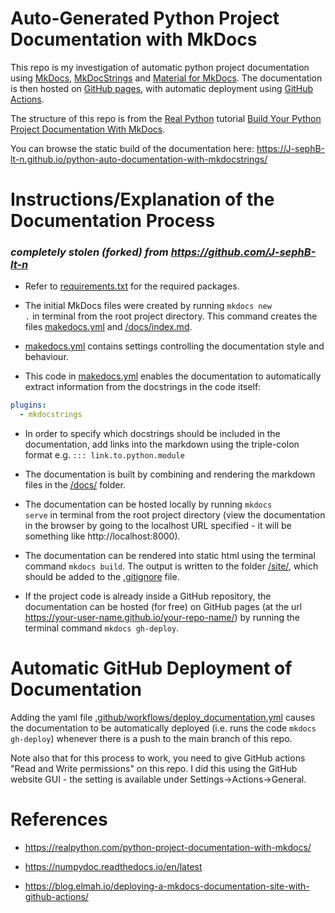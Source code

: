 
# Auto-Generated Python Project Documentation with MkDocs

This repo is my investigation of automatic python project documentation using [MkDocs](https://github.com/mkdocs/mkdocs), [MkDocStrings](https://github.com/mkdocstrings/mkdocstrings) and [Material for MkDocs](https://github.com/squidfunk/mkdocs-material). The documentation is then hosted on [GitHub pages](https://pages.github.com), with automatic deployment using [GitHub Actions](https://docs.github.com/en/actions). 

The structure of this repo is from the [Real Python](https://realpython.com) tutorial [Build Your Python Project Documentation With MkDocs](https://realpython.com/python-project-documentation-with-mkdocs/). 

You can browse the static build of the documentation here: https://J-sephB-lt-n.github.io/python-auto-documentation-with-mkdocstrings/

# Instructions/Explanation of the Documentation Process 

### *completely stolen (forked) from https://github.com/J-sephB-lt-n*

* Refer to [requirements.txt](./requirements.txt) for the required packages.  

* The initial MkDocs files were created by running <code>mkdocs new .</code> in terminal from the root project directory. This command creates the files [makedocs.yml](./makedocs.yml) and [/docs/index.md](./docs/index.md).

* [makedocs.yml](./makedocs.yml) contains settings controlling the documentation style and behaviour.

* This code in [makedocs.yml](./makedocs.yml) enables the documentation to automatically extract information from the docstrings in the code itself: 

```yaml
plugins:
  - mkdocstrings
```

* In order to specify which docstrings should be included in the documentation, add links into the markdown using the triple-colon format e.g. <code>::: link.to.python.module</code>

* The documentation is built by combining and rendering the markdown files in the [/docs/](./docs/) folder.

* The documentation can be hosted locally by running <code>mkdocs serve</code> in terminal from the root project directory (view the documentation in the browser by going to the localhost URL specified - it will be something like http://localhost:8000).

* The documentation can be rendered into static html using the terminal command <code>mkdocs build</code>. The output is written to the folder [/site/](./site/), which should be added to the [.gitignore](./.gitignore) file.

* If the project code is already inside a GitHub repository, the documentation can be hosted (for free) on GitHub pages (at the url https://your-user-name.github.io/your-repo-name/) by running the terminal command <code>mkdocs gh-deploy</code>.

# Automatic GitHub Deployment of Documentation

Adding the yaml file [.github/workflows/deploy_documentation.yml](./.github/workflows/deploy_documentation.yml) causes the documentation to be automatically deployed (i.e. runs the code <code>mkdocs gh-deploy</code>) whenever there is a push to the main branch of this repo.

Note also that for this process to work, you need to give GitHub actions "Read and Write permissions" on this repo. I did this using the GitHub website GUI - the setting is available under Settings->Actions->General.

# References 

* https://realpython.com/python-project-documentation-with-mkdocs/

* https://numpydoc.readthedocs.io/en/latest

* https://blog.elmah.io/deploying-a-mkdocs-documentation-site-with-github-actions/
